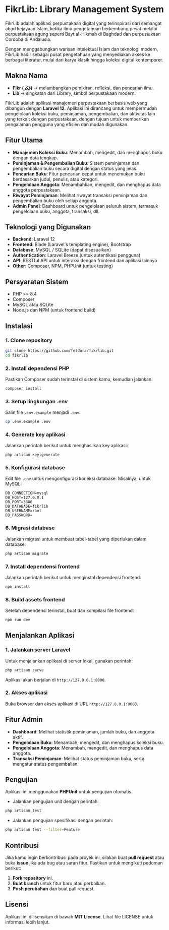 # FikrLib: Library Management System
FikrLib adalah aplikasi perpustakaan digital yang terinspirasi dari semangat abad kejayaan Islam, ketika ilmu pengetahuan berkembang pesat melalui perpustakaan agung seperti Bayt al-Hikmah di Baghdad dan perpustakaan Cordoba di Andalusia.

Dengan menggabungkan warisan intelektual Islam dan teknologi modern, FikrLib hadir sebagai pusat pengetahuan yang menyediakan akses ke berbagai literatur, mulai dari karya klasik hingga koleksi digital kontemporer.

## Makna Nama

- **Fikr (فكر)** → melambangkan pemikiran, refleksi, dan pencarian ilmu.
- **Lib** → singkatan dari Library, simbol perpustakaan modern.

FikrLib adalah aplikasi manajemen perpustakaan berbasis web yang dibangun dengan **Laravel 12**. Aplikasi ini dirancang untuk mempermudah pengelolaan koleksi buku, peminjaman, pengembalian, dan aktivitas lain yang terkait dengan perpustakaan, dengan tujuan untuk memberikan pengalaman pengguna yang efisien dan mudah digunakan.

## Fitur Utama

- **Manajemen Koleksi Buku**: Menambah, mengedit, dan menghapus buku dengan data lengkap.
- **Peminjaman & Pengembalian Buku**: Sistem peminjaman dan pengembalian buku secara digital dengan status yang jelas.
- **Pencarian Buku**: Fitur pencarian cepat untuk menemukan buku berdasarkan judul, penulis, atau kategori.
- **Pengelolaan Anggota**: Menambahkan, mengedit, dan menghapus data anggota perpustakaan.
- **Riwayat Peminjaman**: Melihat riwayat transaksi peminjaman dan pengembalian buku oleh setiap anggota.
- **Admin Panel**: Dashboard untuk pengelolaan seluruh sistem, termasuk pengelolaan buku, anggota, transaksi, dll.

## Teknologi yang Digunakan

- **Backend**: Laravel 12
- **Frontend**: Blade (Laravel's templating engine), Bootstrap
- **Database**: MySQL / SQLite (dapat disesuaikan)
- **Authentication**: Laravel Breeze (untuk autentikasi pengguna)
- **API**: RESTful API untuk interaksi dengan frontend dan aplikasi lainnya
- **Other**: Composer, NPM, PHPUnit (untuk testing)

## Persyaratan Sistem

- PHP >= 8.4
- Composer
- MySQL atau SQLite
- Node.js dan NPM (untuk frontend build)

## Instalasi

### 1. Clone repository

```bash
git clone https://github.com/feldora/fikrlib.git
cd fikrlib
```

### 2. Install dependensi PHP

Pastikan Composer sudah terinstal di sistem kamu, kemudian jalankan:

```bash
composer install
```

### 3. Setup lingkungan .env

Salin file `.env.example` menjadi `.env`:

```bash
cp .env.example .env
```

### 4. Generate key aplikasi

Jalankan perintah berikut untuk menghasilkan key aplikasi:

```bash
php artisan key:generate
```

### 5. Konfigurasi database

Edit file `.env` untuk mengonfigurasi koneksi database. Misalnya, untuk MySQL:

```env
DB_CONNECTION=mysql
DB_HOST=127.0.0.1
DB_PORT=3306
DB_DATABASE=fikrlib
DB_USERNAME=root
DB_PASSWORD=
```

### 6. Migrasi database

Jalankan migrasi untuk membuat tabel-tabel yang diperlukan dalam database:

```bash
php artisan migrate
```

### 7. Install dependensi frontend

Jalankan perintah berikut untuk menginstal dependensi frontend:

```bash
npm install
```

### 8. Build assets frontend

Setelah dependensi terinstal, buat dan kompilasi file frontend:

```bash
npm run dev
```

## Menjalankan Aplikasi

### 1. Jalankan server Laravel

Untuk menjalankan aplikasi di server lokal, gunakan perintah:

```bash
php artisan serve
```

Aplikasi akan berjalan di `http://127.0.0.1:8000`.

### 2. Akses aplikasi

Buka browser dan akses aplikasi di URL `http://127.0.0.1:8000`.

## Fitur Admin

- **Dashboard**: Melihat statistik peminjaman, jumlah buku, dan anggota aktif.
- **Pengelolaan Buku**: Menambah, mengedit, dan menghapus koleksi buku.
- **Pengelolaan Anggota**: Menambah, mengedit, dan menghapus data anggota.
- **Transaksi Peminjaman**: Melihat status peminjaman buku, serta mengatur status pengembalian.

## Pengujian

Aplikasi ini menggunakan **PHPUnit** untuk pengujian otomatis.

- Jalankan pengujian unit dengan perintah:

```bash
php artisan test
```

- Jalankan pengujian spesifikasi dengan perintah:

```bash
php artisan test --filter=Feature
```

## Kontribusi

Jika kamu ingin berkontribusi pada proyek ini, silakan buat **pull request** atau buka **issue** jika ada bug atau saran fitur. Pastikan untuk mengikuti pedoman berikut:

1. **Fork repository** ini.
2. **Buat branch** untuk fitur baru atau perbaikan.
3. **Push perubahan** dan buat pull request.

## Lisensi

Aplikasi ini dilisensikan di bawah **MIT License**. Lihat file LICENSE untuk informasi lebih lanjut.

